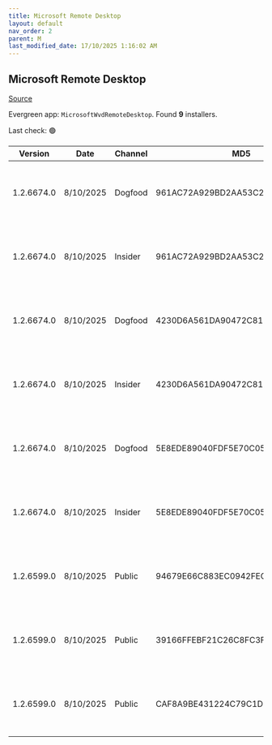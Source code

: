 ```yaml
---
title: Microsoft Remote Desktop
layout: default
nav_order: 2
parent: M
last_modified_date: 17/10/2025 1:16:02 AM
---
```


## Microsoft Remote Desktop

[Source](https://docs.microsoft.com/en-us/azure/virtual-desktop/connect-windows-7-10)

Evergreen app: `MicrosoftWvdRemoteDesktop`. Found **9** installers.

Last check: 🟢

| Version    | Date      | Channel | MD5                              | Sha2                                                                                                                             | Architecture | URI                                                                                                                                                                                                                                                                  |
| ---------- | --------- | ------- | -------------------------------- | -------------------------------------------------------------------------------------------------------------------------------- | ------------ | -------------------------------------------------------------------------------------------------------------------------------------------------------------------------------------------------------------------------------------------------------------------- |
| 1.2.6674.0 | 8/10/2025 | Dogfood | 961AC72A929BD2AA53C29DFD05EFCEEA | 8D4DA5A4C97A42F76E31115EE32C834175B7E79FD530A423549898660B7376C8D97771ED06FC51F7102E9267C90121F98B5905FBC828B4CBB1A9D02AF489C87B | ARM64        | [https://res.cdn.office.net/remote-desktop-windows-client/f0e601a5-185d-42e0-8edf-c0aad16fb5d8/RemoteDesktop_1.2.6674.0_ARM64.msi](https://res.cdn.office.net/remote-desktop-windows-client/f0e601a5-185d-42e0-8edf-c0aad16fb5d8/RemoteDesktop_1.2.6674.0_ARM64.msi) |
| 1.2.6674.0 | 8/10/2025 | Insider | 961AC72A929BD2AA53C29DFD05EFCEEA | 8D4DA5A4C97A42F76E31115EE32C834175B7E79FD530A423549898660B7376C8D97771ED06FC51F7102E9267C90121F98B5905FBC828B4CBB1A9D02AF489C87B | ARM64        | [https://res.cdn.office.net/remote-desktop-windows-client/f0e601a5-185d-42e0-8edf-c0aad16fb5d8/RemoteDesktop_1.2.6674.0_ARM64.msi](https://res.cdn.office.net/remote-desktop-windows-client/f0e601a5-185d-42e0-8edf-c0aad16fb5d8/RemoteDesktop_1.2.6674.0_ARM64.msi) |
| 1.2.6674.0 | 8/10/2025 | Dogfood | 4230D6A561DA90472C81FB314DD7B00F | 8B9A4C12B1AB8E97F365D974449744CB9CF7CBA6C32DFE2D9235615924AF44ECB2B72F678579A0BDABFFAD659A7B6CA2A65D888F1003B4E383F8E42085B0A957 | x64          | [https://res.cdn.office.net/remote-desktop-windows-client/8f67c09a-e239-400d-bc14-d1a06c767ab2/RemoteDesktop_1.2.6674.0_x64.msi](https://res.cdn.office.net/remote-desktop-windows-client/8f67c09a-e239-400d-bc14-d1a06c767ab2/RemoteDesktop_1.2.6674.0_x64.msi)     |
| 1.2.6674.0 | 8/10/2025 | Insider | 4230D6A561DA90472C81FB314DD7B00F | 8B9A4C12B1AB8E97F365D974449744CB9CF7CBA6C32DFE2D9235615924AF44ECB2B72F678579A0BDABFFAD659A7B6CA2A65D888F1003B4E383F8E42085B0A957 | x64          | [https://res.cdn.office.net/remote-desktop-windows-client/8f67c09a-e239-400d-bc14-d1a06c767ab2/RemoteDesktop_1.2.6674.0_x64.msi](https://res.cdn.office.net/remote-desktop-windows-client/8f67c09a-e239-400d-bc14-d1a06c767ab2/RemoteDesktop_1.2.6674.0_x64.msi)     |
| 1.2.6674.0 | 8/10/2025 | Dogfood | 5E8EDE89040FDF5E70C05DD288A1DB72 | B5DFD038755AFDC5D741BA4608E9E3D36F7CECE0F20602544E204BB6E3ECC9BBD7FB8A0ADD38CA80918ED69DB348964584C71787473DC90AC770D6D3A57C3D8C | x86          | [https://res.cdn.office.net/remote-desktop-windows-client/f6132d4d-73f9-4e0e-b8ce-4943becc9e96/RemoteDesktop_1.2.6674.0_x86.msi](https://res.cdn.office.net/remote-desktop-windows-client/f6132d4d-73f9-4e0e-b8ce-4943becc9e96/RemoteDesktop_1.2.6674.0_x86.msi)     |
| 1.2.6674.0 | 8/10/2025 | Insider | 5E8EDE89040FDF5E70C05DD288A1DB72 | B5DFD038755AFDC5D741BA4608E9E3D36F7CECE0F20602544E204BB6E3ECC9BBD7FB8A0ADD38CA80918ED69DB348964584C71787473DC90AC770D6D3A57C3D8C | x86          | [https://res.cdn.office.net/remote-desktop-windows-client/f6132d4d-73f9-4e0e-b8ce-4943becc9e96/RemoteDesktop_1.2.6674.0_x86.msi](https://res.cdn.office.net/remote-desktop-windows-client/f6132d4d-73f9-4e0e-b8ce-4943becc9e96/RemoteDesktop_1.2.6674.0_x86.msi)     |
| 1.2.6599.0 | 8/10/2025 | Public  | 94679E66C883EC0942FEC82F67A5CFF5 | CDE89449D343B701E4835510AE05D726D0E9225821569CA2133D6502768452D74B64BCBC4D9050C845D65313525F541A0E18584EF00DC1A1028D41149E66AE92 | ARM64        | [https://res.cdn.office.net/remote-desktop-windows-client/45899e80-1eca-4d95-bd2c-8235b4c297af/RemoteDesktop_1.2.6599.0_ARM64.msi](https://res.cdn.office.net/remote-desktop-windows-client/45899e80-1eca-4d95-bd2c-8235b4c297af/RemoteDesktop_1.2.6599.0_ARM64.msi) |
| 1.2.6599.0 | 8/10/2025 | Public  | 39166FFEBF21C26C8FC3F37D07E537F2 | 6F96BD13CE8ACBF9F69116D21324E465BE68CA70AB7E17D163F4458CE101BA792A830D3EDC7D5DA5F61F91FE26D133C1EBA70776A3E7F0003CF8A2F07858BCA0 | x64          | [https://res.cdn.office.net/remote-desktop-windows-client/3b32fc71-a065-450f-81ce-ac4c7a2db753/RemoteDesktop_1.2.6599.0_x64.msi](https://res.cdn.office.net/remote-desktop-windows-client/3b32fc71-a065-450f-81ce-ac4c7a2db753/RemoteDesktop_1.2.6599.0_x64.msi)     |
| 1.2.6599.0 | 8/10/2025 | Public  | CAF8A9BE431224C79C1D5C3BE5D6EA38 | AA22C86961E5186E86165D6B1E5B31B9B7F0CE4CF23F59E2E65005D64CC36748CACE47D1F64F2EB770591E373B3A7597C572D26829A39E0E91214C5E61ECDAE7 | x86          | [https://res.cdn.office.net/remote-desktop-windows-client/5c02af6e-4ded-468f-8661-4efa6eb6c70e/RemoteDesktop_1.2.6599.0_x86.msi](https://res.cdn.office.net/remote-desktop-windows-client/5c02af6e-4ded-468f-8661-4efa6eb6c70e/RemoteDesktop_1.2.6599.0_x86.msi)     |
